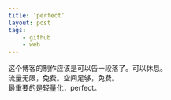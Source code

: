 ```yaml
---
title: ‘perfect’
layout: post
tags:
	- github
	- web
---
```


这个博客的制作应该是可以告一段落了。可以休息。  
流量无限，免费。空间足够，免费。  
最重要的是轻量化，perfect。